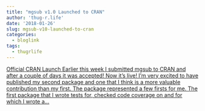 ```yaml
---
title: "mgsub v1.0 Launched to CRAN"
author: 'thug-r.life'
date: '2018-01-26'
slug: mgsub-v10-launched-to-cran
categories:
  - bloglink
tags:
  - thugrlife
---
```


[Official CRAN Launch Earlier this week I submitted mgsub to CRAN and after a couple of days it was accepted! Now it’s live! I’m very excited to have published my second package and one that I think is a more valuable contribution than my first. The package represented a few firsts for me. The first package that I wrote tests for, checked code coverage on and for which I wrote a...<click to read more>](http://thug-r.life/post/2018-01-26-mgsub-launched/)

